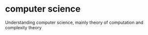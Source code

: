# computer science
Understanding computer science, mainly theory of computation and complexity theory
